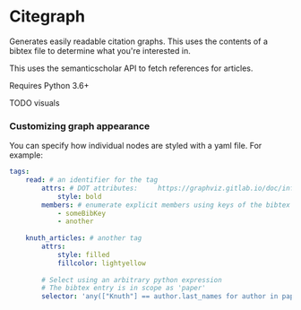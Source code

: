 # Citegraph


Generates easily readable citation graphs. This uses the contents
of a bibtex file to determine what you're interested in.

This uses the semanticscholar API to fetch references for articles.

Requires Python 3.6+

TODO visuals

### Customizing graph appearance


You can specify how individual nodes are styled with a yaml file.
For example:
```yaml
tags:
    read: # an identifier for the tag
        attrs: # DOT attributes:     https://graphviz.gitlab.io/doc/info/attrs.html
            style: bold
        members: # enumerate explicit members using keys of the bibtex file
            - someBibKey
            - another
    
    knuth_articles: # another tag
        attrs: 
            style: filled
            fillcolor: lightyellow
        
        # Select using an arbitrary python expression
        # The bibtex entry is in scope as 'paper'
        selector: 'any(["Knuth"] == author.last_names for author in paper.persons["author"])'
```
